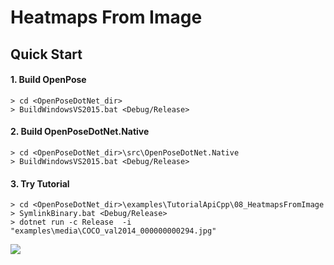 # Heatmaps From Image

## Quick Start

#### 1. Build OpenPose

````dos
> cd <OpenPoseDotNet_dir>
> BuildWindowsVS2015.bat <Debug/Release>
````

#### 2. Build OpenPoseDotNet.Native

````dos
> cd <OpenPoseDotNet_dir>\src\OpenPoseDotNet.Native
> BuildWindowsVS2015.bat <Debug/Release>
````

#### 3. Try Tutorial

````dos
> cd <OpenPoseDotNet_dir>\examples\TutorialApiCpp\08_HeatmapsFromImage
> SymlinkBinary.bat <Debug/Release>
> dotnet run -c Release  -i "examples\media\COCO_val2014_000000000294.jpg"
````

<img src="images/example_turorial_8.gif"/>